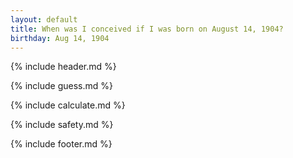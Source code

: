 ```yaml
---
layout: default
title: When was I conceived if I was born on August 14, 1904?
birthday: Aug 14, 1904
---
```


{% include header.md %}

{% include guess.md %}

{% include calculate.md %}

{% include safety.md %}

{% include footer.md %}



